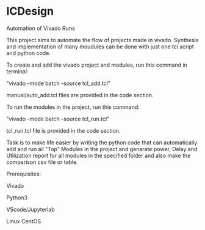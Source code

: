 # ICDesign
 Automation of Vivado Runs

This project aims to automate the flow of projects made in vivado. Synthesis and implementation of many moudules can be done with just one tcl script and python code. 

To create and add the vivado project and modules, run this command in terminal:

"vivado -mode batch -source tcl_add.tcl"

manual/auto_add.tcl files are provided in the code section.

To run the modules in the project, run this command:

"vivado -mode batch -source tcl_run.tcl"

tcl_run.tcl file is provided in the code section.

Task is to make life easier by writing the python code that can automatically add and run all "Top" Modules in the project and genarate power, Delay and Utilization report for all modules in the specified folder and also make the comparison csv file or table.

Prerequisites: 

Vivado

Python3

VScode/Jupyterlab

Linux CentOS
